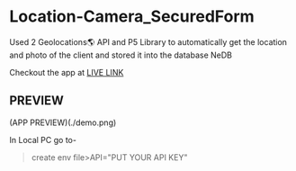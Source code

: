 # Location-Camera_SecuredForm

Used 2 Geolocations🌎 API and P5 Library to automatically get the location and photo of the client and stored it into the database NeDB

Checkout the app at [LIVE LINK](https://smartsurveyform.herokuapp.com/)

## PREVIEW

(APP PREVIEW)(./demo.png)

In Local PC go to- </br>
> create env file>API="PUT YOUR API KEY"
